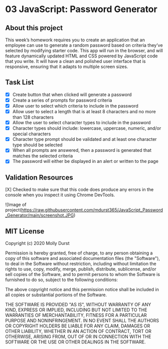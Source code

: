 # 03 JavaScript: Password Generator

## About this project

This week’s homework requires you to create an application that an employee can use to generate a random password based on criteria they’ve selected by modifying starter code. This app will run in the browser, and will feature dynamically updated HTML and CSS powered by JavaScript code that you write. It will have a clean and polished user interface that is responsive, ensuring that it adapts to multiple screen sizes.

## Task List
- [X] Create button that when clicked will generate a password
- [X] Create a series of prompts for password criteria
- [X] Allow user to select which criteria to include in the password
- [X] Allow user to select a length that is at least 8 characters and no more than 128 characters
- [X] Allow the user to select character types to include in the password
- [X] Character types should include: lowercase, uppercase, numeric, and/or special characters
- [X] Character type prompt should be validated and at least one character type should be selected
- [X] When all prompts are answered, then a password is generated that matches the selected criteria
- [X] The password will either be displayed in an alert or written to the page 

## Validation Resources
[X] Checked to make sure that this code does produce any errors in the console when you inspect it using Chrome DevTools.

![Image of project(https://raw.githubusercontent.com/mdurst365/JavaScript_Password_Generator/main/screenshot.JPG)

## MIT License

Copyright (c) 2020 Molly Durst

Permission is hereby granted, free of charge, to any person obtaining a copy
of this software and associated documentation files (the "Software"), to deal
in the Software without restriction, including without limitation the rights
to use, copy, modify, merge, publish, distribute, sublicense, and/or sell
copies of the Software, and to permit persons to whom the Software is
furnished to do so, subject to the following conditions:

The above copyright notice and this permission notice shall be included in all
copies or substantial portions of the Software.

THE SOFTWARE IS PROVIDED "AS IS", WITHOUT WARRANTY OF ANY KIND, EXPRESS OR
IMPLIED, INCLUDING BUT NOT LIMITED TO THE WARRANTIES OF MERCHANTABILITY,
FITNESS FOR A PARTICULAR PURPOSE AND NONINFRINGEMENT. IN NO EVENT SHALL THE
AUTHORS OR COPYRIGHT HOLDERS BE LIABLE FOR ANY CLAIM, DAMAGES OR OTHER
LIABILITY, WHETHER IN AN ACTION OF CONTRACT, TORT OR OTHERWISE, ARISING FROM,
OUT OF OR IN CONNECTION WITH THE SOFTWARE OR THE USE OR OTHER DEALINGS IN THE
SOFTWARE.




